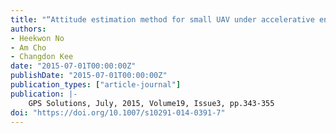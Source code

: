 ```yaml
---
title: "“Attitude estimation method for small UAV under accelerative environment”"
authors:
- Heekwon No
- Am Cho
- Changdon Kee
date: "2015-07-01T00:00:00Z"
publishDate: "2015-07-01T00:00:00Z"
publication_types: ["article-journal"]
publication: |-
    GPS Solutions, July, 2015, Volume19, Issue3, pp.343-355
doi: "https://doi.org/10.1007/s10291-014-0391-7"
---
```

